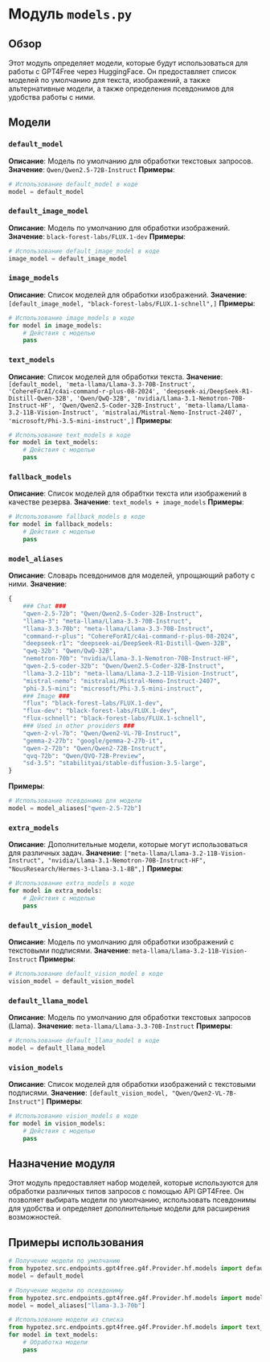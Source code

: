 # Модуль `models.py`

## Обзор

Этот модуль определяет модели, которые будут использоваться для работы с GPT4Free через HuggingFace. Он предоставляет список моделей по умолчанию для текста, изображений, а также альтернативные модели, а также определения псевдонимов для удобства работы с ними.


## Модели

### `default_model` 

**Описание**: Модель по умолчанию для обработки текстовых запросов. 
**Значение**: `Qwen/Qwen2.5-72B-Instruct`
**Примеры**:

```python
# Использование default_model в коде
model = default_model 
```

### `default_image_model` 

**Описание**: Модель по умолчанию для обработки изображений. 
**Значение**: `black-forest-labs/FLUX.1-dev`
**Примеры**:

```python
# Использование default_image_model в коде
image_model = default_image_model
```

### `image_models` 

**Описание**: Список моделей для обработки изображений.
**Значение**:  `[default_image_model, "black-forest-labs/FLUX.1-schnell",]`
**Примеры**:

```python
# Использование image_models в коде
for model in image_models:
    # Действия с моделью
    pass
```

### `text_models` 

**Описание**: Список моделей для обработки текста.
**Значение**: `[default_model, 'meta-llama/Llama-3.3-70B-Instruct', 'CohereForAI/c4ai-command-r-plus-08-2024', 'deepseek-ai/DeepSeek-R1-Distill-Qwen-32B', 'Qwen/QwQ-32B', 'nvidia/Llama-3.1-Nemotron-70B-Instruct-HF', 'Qwen/Qwen2.5-Coder-32B-Instruct', 'meta-llama/Llama-3.2-11B-Vision-Instruct', 'mistralai/Mistral-Nemo-Instruct-2407', 'microsoft/Phi-3.5-mini-instruct',]`
**Примеры**:

```python
# Использование text_models в коде
for model in text_models:
    # Действия с моделью
    pass
```

### `fallback_models` 

**Описание**: Список моделей для обрабтки текста или изображений в качестве резерва.
**Значение**:  `text_models + image_models`
**Примеры**:

```python
# Использование fallback_models в коде
for model in fallback_models:
    # Действия с моделью
    pass
```

### `model_aliases` 

**Описание**: Словарь псевдонимов для моделей, упрощающий работу с ними. 
**Значение**: 
```python
{
    ### Chat ###
    "qwen-2.5-72b": "Qwen/Qwen2.5-Coder-32B-Instruct",
    "llama-3": "meta-llama/Llama-3.3-70B-Instruct",
    "llama-3.3-70b": "meta-llama/Llama-3.3-70B-Instruct",
    "command-r-plus": "CohereForAI/c4ai-command-r-plus-08-2024",
    "deepseek-r1": "deepseek-ai/DeepSeek-R1-Distill-Qwen-32B",
    "qwq-32b": "Qwen/QwQ-32B",
    "nemotron-70b": "nvidia/Llama-3.1-Nemotron-70B-Instruct-HF",
    "qwen-2.5-coder-32b": "Qwen/Qwen2.5-Coder-32B-Instruct",
    "llama-3.2-11b": "meta-llama/Llama-3.2-11B-Vision-Instruct",
    "mistral-nemo": "mistralai/Mistral-Nemo-Instruct-2407",
    "phi-3.5-mini": "microsoft/Phi-3.5-mini-instruct",
    ### Image ###
    "flux": "black-forest-labs/FLUX.1-dev",
    "flux-dev": "black-forest-labs/FLUX.1-dev",
    "flux-schnell": "black-forest-labs/FLUX.1-schnell",
    ### Used in other providers ###
    "qwen-2-vl-7b": "Qwen/Qwen2-VL-7B-Instruct",
    "gemma-2-27b": "google/gemma-2-27b-it",
    "qwen-2-72b": "Qwen/Qwen2-72B-Instruct",
    "qvq-72b": "Qwen/QVQ-72B-Preview",
    "sd-3.5": "stabilityai/stable-diffusion-3.5-large",
}
```
**Примеры**:

```python
# Использование псевдонима для модели
model = model_aliases["qwen-2.5-72b"] 
```

### `extra_models` 

**Описание**: Дополнительные модели, которые могут использоваться для различных задач.
**Значение**: `["meta-llama/Llama-3.2-11B-Vision-Instruct", "nvidia/Llama-3.1-Nemotron-70B-Instruct-HF", "NousResearch/Hermes-3-Llama-3.1-8B",]`
**Примеры**:

```python
# Использование extra_models в коде
for model in extra_models:
    # Действия с моделью
    pass
```

### `default_vision_model` 

**Описание**: Модель по умолчанию для обработки изображений с текстовыми подписями. 
**Значение**: `meta-llama/Llama-3.2-11B-Vision-Instruct`
**Примеры**:

```python
# Использование default_vision_model в коде
vision_model = default_vision_model
```

### `default_llama_model` 

**Описание**: Модель по умолчанию для обработки текстовых запросов (Llama). 
**Значение**: `meta-llama/Llama-3.3-70B-Instruct`
**Примеры**:

```python
# Использование default_llama_model в коде
model = default_llama_model
```

### `vision_models` 

**Описание**: Список моделей для обработки изображений с текстовыми подписями. 
**Значение**:  `[default_vision_model, "Qwen/Qwen2-VL-7B-Instruct"]`
**Примеры**:

```python
# Использование vision_models в коде
for model in vision_models:
    # Действия с моделью
    pass
```


## Назначение модуля

Этот модуль предоставляет набор моделей, которые используются для обработки различных типов запросов с помощью API GPT4Free. 
Он позволяет выбирать модели по умолчанию, использовать псевдонимы для удобства и определяет дополнительные модели для расширения возможностей. 

## Примеры использования

```python
# Получение модели по умолчанию
from hypotez.src.endpoints.gpt4free.g4f.Provider.hf.models import default_model
model = default_model

# Получение модели по псевдониму
from hypotez.src.endpoints.gpt4free.g4f.Provider.hf.models import model_aliases
model = model_aliases["llama-3.3-70b"]

# Использование модели из списка
from hypotez.src.endpoints.gpt4free.g4f.Provider.hf.models import text_models
for model in text_models:
    # Обработка модели
    pass